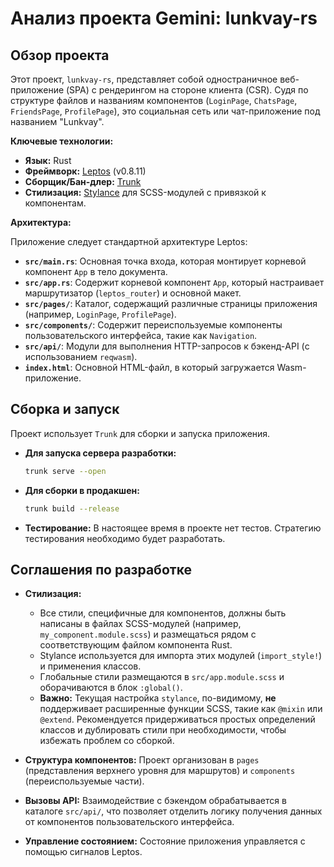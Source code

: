 # Анализ проекта Gemini: lunkvay-rs

## Обзор проекта

Этот проект, `lunkvay-rs`, представляет собой одностраничное веб-приложение (SPA) с рендерингом на стороне клиента (CSR). Судя по структуре файлов и названиям компонентов (`LoginPage`, `ChatsPage`, `FriendsPage`, `ProfilePage`), это социальная сеть или чат-приложение под названием "Lunkvay".

**Ключевые технологии:**

*   **Язык:** Rust
*   **Фреймворк:** [Leptos](https://leptos.dev/) (v0.8.11)
*   **Сборщик/Бан-длер:** [Trunk](https://trunkrs.dev/)
*   **Стилизация:** [Stylance](https://github.com/basro/stylance-rs) для SCSS-модулей с привязкой к компонентам.

**Архитектура:**

Приложение следует стандартной архитектуре Leptos:

*   **`src/main.rs`**: Основная точка входа, которая монтирует корневой компонент `App` в тело документа.
*   **`src/app.rs`**: Содержит корневой компонент `App`, который настраивает маршрутизатор (`leptos_router`) и основной макет.
*   **`src/pages/`**: Каталог, содержащий различные страницы приложения (например, `LoginPage`, `ProfilePage`).
*   **`src/components/`**: Содержит переиспользуемые компоненты пользовательского интерфейса, такие как `Navigation`.
*   **`src/api/`**: Модули для выполнения HTTP-запросов к бэкенд-API (с использованием `reqwasm`).
*   **`index.html`**: Основной HTML-файл, в который загружается Wasm-приложение.

## Сборка и запуск

Проект использует `Trunk` для сборки и запуска приложения.

*   **Для запуска сервера разработки:**

    ```bash
    trunk serve --open
    ```

*   **Для сборки в продакшен:**

    ```bash
    trunk build --release
    ```

*   **Тестирование:** В настоящее время в проекте нет тестов. Стратегию тестирования необходимо будет разработать.

## Соглашения по разработке

*   **Стилизация:**
    *   Все стили, специфичные для компонентов, должны быть написаны в файлах SCSS-модулей (например, `my_component.module.scss`) и размещаться рядом с соответствующим файлом компонента Rust.
    *   Stylance используется для импорта этих модулей (`import_style!`) и применения классов.
    *   Глобальные стили размещаются в `src/app.module.scss` и оборачиваются в блок `:global()`.
    *   **Важно:** Текущая настройка `stylance`, по-видимому, **не** поддерживает расширенные функции SCSS, такие как `@mixin` или `@extend`. Рекомендуется придерживаться простых определений классов и дублировать стили при необходимости, чтобы избежать проблем со сборкой.

*   **Структура компонентов:** Проект организован в `pages` (представления верхнего уровня для маршрутов) и `components` (переиспользуемые части).

*   **Вызовы API:** Взаимодействие с бэкендом обрабатывается в каталоге `src/api/`, что позволяет отделить логику получения данных от компонентов пользовательского интерфейса.

*   **Управление состоянием:** Состояние приложения управляется с помощью сигналов Leptos.